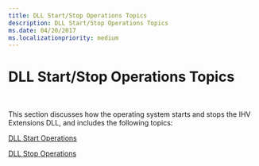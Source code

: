 ```yaml
---
title: DLL Start/Stop Operations Topics
description: DLL Start/Stop Operations Topics
ms.date: 04/20/2017
ms.localizationpriority: medium
---
```


# DLL Start/Stop Operations Topics




 

This section discusses how the operating system starts and stops the IHV Extensions DLL, and includes the following topics:

[DLL Start Operations](dll-start-operations.md)

[DLL Stop Operations](dll-stop-operations.md)

 

 





